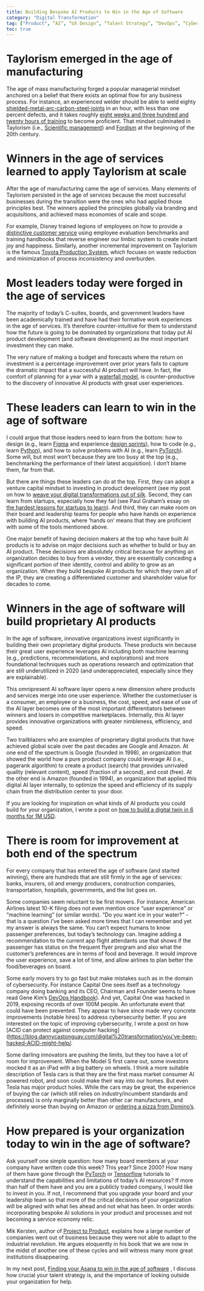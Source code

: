 ```yaml
---
title: Building Bespoke AI Products to Win in the Age of Software
category: "Digital Transformation"
tag: ["Product", “AI”, “UX Design”, “Talent Strategy”, “DevOps”, “Cybersecurity”, “Outsourcing”]
toc: true
---
```


# Taylorism emerged in the age of manufacturing

The age of mass manufacturing forged a popular managerial mindset anchored on a belief that there exists an optimal flow for any business process. For instance, an experienced welder should be able to weld eighty [shielded-metal-arc-carbon-steel-joints](https://en.wikipedia.org/wiki/Shielded_metal_arc_welding) in an hour, with less than one percent defects, and it takes roughly [eight weeks and three hundred and twenty hours of training](http://www.advancedweldingschool.com/projects/smaw-plate/) to become proficient. That mindset culminated in Taylorism (i.e., [Scientific management](https://en.wikipedia.org/wiki/Scientific_management)) and [Fordism](https://en.wikipedia.org/wiki/Fordism) at the beginning of the 20th century. 

# Winners in the age of services learned to apply Taylorism at scale

After the age of manufacturing came the age of services. Many elements of Taylorism persisted in the age of services because the most successful businesses during the transition were the ones who had applied those principles best. The winners applied the principles globally via branding and acquisitions, and achieved mass economies of scale and scope. 

For example, Disney trained legions of employees on how to provide a [distinctive customer service](https://www.disneyinstitute.com/about/expertise/customer-service/) using employee evaluation benchmarks and training handbooks that reverse engineer our limbic system to create instant joy and happiness. Similarly, another incremental improvement on Taylorism is the famous [Toyota Production System](https://en.wikipedia.org/wiki/Toyota_Production_System), which focuses on waste reduction and minimization of process inconsistency and overburden. 

# Most leaders today were forged in the age of services

The majority of today’s C-suites, boards, and government leaders have been academically trained and have had their formative work experiences in the age of services. It’s therefore counter-intuitive for them to understand how the future is going to be dominated by organizations that today put AI product development (and software development) as the most important investment they can make. 

The very nature of making a budget and forecasts where the return on investment is a percentage improvement over prior years fails to capture the dramatic impact that a successful AI product will have. In fact, the comfort of planning for a year with a [waterfall model](https://en.wikipedia.org/wiki/Waterfall_model), is counter-productive to the discovery of innovative AI products with great user experiences.

# These leaders can learn to win in the age of software

I could argue that those leaders need to learn from the bottom: how to design (e.g., learn [Figma](https://www.figma.com/) and experience [design sprints](https://www.gv.com/sprint/)), how to code (e.g., learn [Python](https://www.python.org/)), and how to solve problems with AI (e.g., learn [PyTorch](https://pytorch.org/)). Some will, but most won’t because they are too busy at the top (e.g., benchmarking the performance of their latest acquisition). I don’t blame them, far from that.

But there are things these leaders can do at the top. First, they can adopt a venture capital mindset to investing in product development (see my post on how to [weave your digital transformations out of silk](https://blog.dannycastonguay.com/digital%20transformation/weave-your-dx-out-of-silk/). Second, they can learn from startups, especially how they fail (see Paul Graham’s essay on [the hardest lessons for startups to learn](http://paulgraham.com/startuplessons.html)). And third, they can make room on their board and leadership teams for people who have hands on experience with building AI products, where ‘hands on’ means that they are proficient with some of the tools mentioned above. 

One major benefit of having decision makers at the top who have built AI products is to advise on major decisions such as whether to build or buy an AI product. These decisions are absolutely critical because for anything an organization decides to buy from a vendor, they are essentially conceding a significant portion of their identity, control and ability to grow as an organization. When they build bespoke AI products for which they own all of the IP, they are creating a differentiated customer and shareholder value for decades to come. 

# Winners in the age of software will build proprietary AI products

In the age of software, innovative organizations invest significantly in building their own proprietary digital products. These products win because their great user experience leverages AI including both machine learning (e.g., predictions, recommendations, and explorations) and more foundational techniques such as operations research and optimization that are still underutilized in 2020 (and underappreciated, especially since they are explainable). 

This omnipresent AI software layer opens a new dimension where products and services merge into one user experience. Whether the customer/user is a consumer, an employee or a business, the cost, speed, and ease of use of the AI layer becomes one of the most important differentiators between winners and losers in competitive marketplaces. Internally, this AI layer provides innovative organizations with greater nimbleness, efficiency, and speed.

Two trailblazers who are examples of proprietary digital products that have achieved global scale over the past decades are Google and Amazon. At one end of the spectrum is Google (founded in 1998), an organization that showed the world how a pure product company could leverage AI (i.e., pagerank algorithm) to create a product (search) that provides unrivaled quality (relevant content), speed (fraction of a second), and cost (free). At the other end is Amazon (founded in 1994), an organization that applied this digital AI layer internally, to optimize the speed and efficiency of its supply chain from the distribution center to your door.

If you are looking for inspiration on what kinds of AI products you could build for your organization, I wrote a post on [how to build a digital twin in 6 months for 1M USD](https://blog.dannycastonguay.com/digital%20twin/deploy-a-digital-twin-in-6months-for-1MUSD/).

# There is room for improvement at both end of the spectrum

For every company that has entered the age of software (and started winning), there are hundreds that are still firmly in the age of services: banks, insurers, oil and energy producers, construction companies, transportation, hospitals, governments, and the list goes on. 

Some companies seem reluctant to be first movers. For instance, American Airlines latest 10-K filing does not even mention once “user experience” or “machine learning” (or similar words). “Do you want ice in your water?” - that is a question I’ve been asked more times that I can remember and yet my answer is always the same. You can’t expect humans to know passenger preferences, but today’s technology can. Imagine adding a recommendation to the current app flight attendants use that shows if the passenger has status on the frequent flyer program and also what the customer’s preferences are in terms of food and beverage. It would improve the user experience, save a lot of time, and allow airlines to plan better the food/beverages on board.

Some early movers try to go fast but make mistakes such as in the domain of cybersecurity. For instance Capital One sees itself as a technology company doing banking and its CEO, Chairman and Founder seems to have read Gene Kim’s [DevOps Handbook](https://www.amazon.com/DevOps-Handbook-World-Class-Reliability-Organizations/dp/1942788002)). And yet, Capital One was hacked in 2019, exposing records of over 100M people. An unfortunate event that could have been prevented. They appear to have since made very concrete improvements (notable hires) to address cybersecurity better. If you are interested on the topic of improving cybersecurity, I wrote a post on how [ACID can protect against computer hacking](https://blog.dannycastonguay.com/digital%20transformation/you've-been-hacked-ACID-might-help/. 

Some darling innovators are pushing the limits, but they too have a lot of room for improvement. When the Model S first came out, some investors mocked it as an iPad with a big battery on wheels. I think a more suitable description of Tesla cars is that they are the first mass market consumer AI powered robot, and soon could make their way into our homes. But even Tesla has major product holes. While the cars may be great, the experience of buying the car (which still relies on industry/incumbent standards and processes) is only marginally better than other car manufacturers, and definitely worse than buying on Amazon or [ordering a pizza from Domino’s](https://www.fastcompany.com/3030869/how-dominos-became-a-tech-company). 

# How prepared is your organization today to win in the age of software?

Ask yourself one simple question: how many board members at your company have written code this week? This year? Since 2000? How many of them have gone through the [PyTorch](https://pytorch.org/tutorials/) or [Tensorflow](https://www.tensorflow.org/tutorials) tutorials to understand the capabilities and limitations of today’s AI resources? If more than half of them have and you are a publicly traded company, I would like to invest in you. If not, I recommend that you upgrade your board and your leadership team so that more of the critical decisions of your organization will be aligned with what lies ahead and not what has been. In order words: incorporating bespoke AI solutions in your product and processes and not becoming a service economy relic.

Mik Kersten, author of [Project to Product](https://www.amazon.com/Project-Product-Survive-Disruption-Framework/dp/1942788398), explains how a large number of companies went out of business because they were not able to adapt to the industrial revolution. He argues eloquently in his book that we are now in the midst of another one of these cycles and will witness many more great institutions disappearing.

In my next post, [Finding your Asana to win in the age of software](https://blog.dannycastonguay.com/) , I discuss how crucial your talent strategy is, and the importance of looking outside your organization for help.